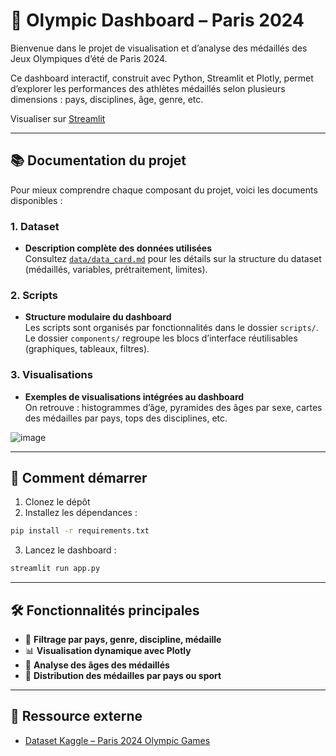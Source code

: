 # 🏅 Olympic Dashboard – Paris 2024

Bienvenue dans le projet de visualisation et d’analyse des médaillés des Jeux Olympiques d’été de Paris 2024.

Ce dashboard interactif, construit avec Python, Streamlit et Plotly, permet d’explorer les performances des athlètes médaillés selon plusieurs dimensions : pays, disciplines, âge, genre, etc.

Visualiser sur [Streamlit](https://olympicsmedalsdashboard-y3ubmd64tsaq76s39b8sfz.streamlit.app/)

---

## 📚 Documentation du projet

Pour mieux comprendre chaque composant du projet, voici les documents disponibles :

### 1. Dataset

- **Description complète des données utilisées**  
  Consultez [`data/data_card.md`](data/data_card.md) pour les détails sur la structure du dataset (médaillés, variables, prétraitement, limites).

### 2. Scripts

- **Structure modulaire du dashboard**  
  Les scripts sont organisés par fonctionnalités dans le dossier `scripts/`. Le dossier `components/` regroupe les blocs d’interface réutilisables (graphiques, tableaux, filtres).

### 3. Visualisations

- **Exemples de visualisations intégrées au dashboard**  
  On retrouve : histogrammes d’âge, pyramides des âges par sexe, cartes des médailles par pays, tops des disciplines, etc.

![image](https://github.com/user-attachments/assets/4159caa3-9162-4af0-8fc1-16dba650f8be)




---

## 🚀 Comment démarrer

1. Clonez le dépôt 
2. Installez les dépendances :

```bash
pip install -r requirements.txt
```

3. Lancez le dashboard :

```bash
streamlit run app.py
```

---

## 🛠️ Fonctionnalités principales

* 🎌 **Filtrage par pays, genre, discipline, médaille**
* 📊 **Visualisation dynamique avec Plotly**
* 👶 **Analyse des âges des médaillés**
* 🥇 **Distribution des médailles par pays ou sport**

---

## 🔗 Ressource externe

* [Dataset Kaggle – Paris 2024 Olympic Games](https://www.kaggle.com/datasets/piterfm/paris-2024-olympic-summer-games)

